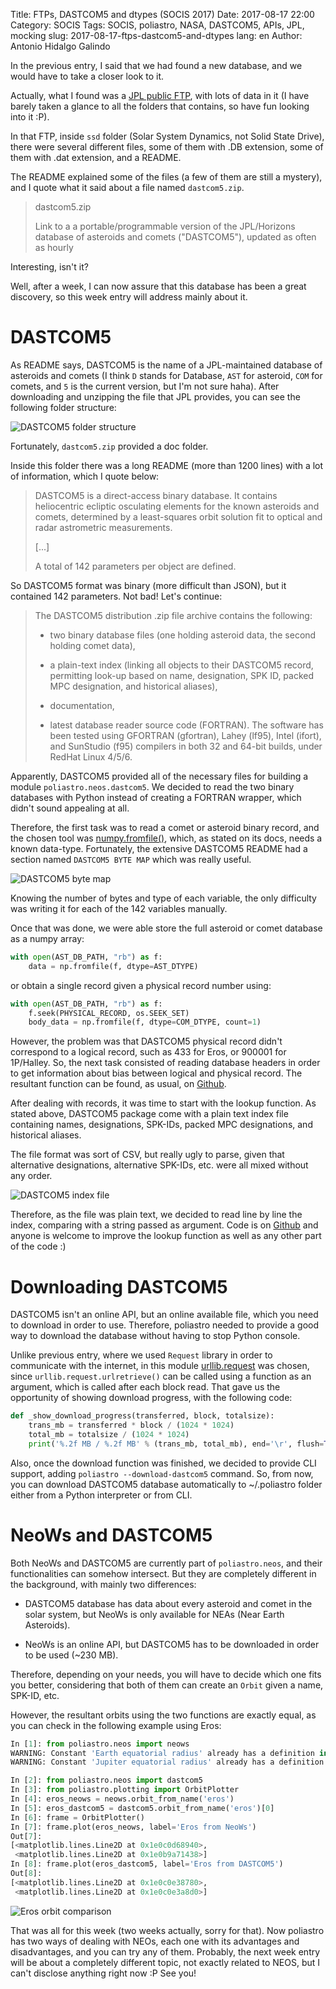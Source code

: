 Title: FTPs, DASTCOM5 and dtypes (SOCIS 2017)
Date: 2017-08-17 22:00
Category: SOCIS
Tags: SOCIS, poliastro, NASA, DASTCOM5, APIs, JPL, mocking
slug: 2017-08-17-ftps-dastcom5-and-dtypes
lang: en
Author: Antonio Hidalgo Galindo

In the previous entry, I said that we had found a new database, and we would have to take a closer look to it.

Actually, what I found was a [JPL public FTP](ftp://ssd.jpl.nasa.gov/pub), with lots of data in it (I have barely taken a glance to all the folders that contains, so have fun looking into it :P).

In that FTP, inside `ssd` folder (Solar System Dynamics, not Solid State Drive), there were several different files, some of them with .DB extension, some of them with .dat extension, and a README.

The README explained some of the files (a few of them are still a mystery), and I quote what it said about a file named `dastcom5.zip`.

> dastcom5.zip
>
>  Link to a a portable/programmable version of the JPL/Horizons 
>  database of asteroids and comets ("DASTCOM5"), updated as often 
>  as hourly

Interesting, isn't it?

Well, after a week, I can now assure that this database has been a great discovery, so this week entry will address mainly about it.

# DASTCOM5
As README says, DASTCOM5 is the name of a JPL-maintained database of asteroids and comets (I think `D` stands for Database, `AST` for asteroid, `COM` for comets, and `5` is the current version, but I'm not sure haha).
After downloading and unzipping the file that JPL provides, you can see the following folder structure:

![DASTCOM5 folder structure]({filename}/images/dastcom5_folder.png "DASTCOM5 folder structure")

Fortunately, `dastcom5.zip` provided a doc folder.

Inside this folder there was a long README (more than 1200 lines) with a lot of information, which I quote below:

> DASTCOM5 is a direct-access binary database. It contains heliocentric 
> ecliptic osculating elements for the known asteroids and comets, determined 
> by a least-squares orbit solution fit to optical and 
> radar astrometric measurements.
>
> [...]
>
> A total of 142 parameters per object are defined.

So DASTCOM5 format was binary (more difficult than JSON), but it contained 142 parameters. Not bad! Let's continue:

> The DASTCOM5 distribution .zip file archive contains the following:
>
>    * two binary database files (one holding asteroid data, the second holding
>       comet data),
>
>    * a plain-text index (linking all objects to their DASTCOM5 record, 
>       permitting look-up based on name, designation, SPK ID, packed MPC 
>       designation, and historical aliases), 
>
>    * documentation,
>
>    * latest database reader source code (FORTRAN). The software has been 
>       tested using GFORTRAN (gfortran), Lahey (lf95), Intel (ifort), and 
>       SunStudio (f95) compilers in both 32 and 64-bit builds, under RedHat 
>       Linux 4/5/6.

Apparently, DASTCOM5 provided all of the necessary files for building a module `poliastro.neos.dastcom5`. We decided to read the two binary databases with Python instead of creating a FORTRAN wrapper, which didn't sound appealing at all.

Therefore, the first task was to read a comet or asteroid binary record, and the chosen tool was [numpy.fromfile()](https://docs.scipy.org/doc/numpy/reference/generated/numpy.fromfile.html), which, as stated on its docs, needs a known data-type. Fortunately, the extensive DASTCOM5 README had a section named `DASTCOM5 BYTE MAP` which was really useful.

![DASTCOM5 byte map]({filename}/images/dastcom5_map.png "DASTCOM5 byte map")

Knowing the number of bytes and type of each variable, the only difficulty was writing it for each of the 142 variables manually.

Once that was done, we were able store the full asteroid or comet database as a numpy array:

```Python
with open(AST_DB_PATH, "rb") as f:
    data = np.fromfile(f, dtype=AST_DTYPE)
```

or obtain a single record given a physical record number using:

```Python
with open(AST_DB_PATH, "rb") as f:
    f.seek(PHYSICAL_RECORD, os.SEEK_SET)
    body_data = np.fromfile(f, dtype=COM_DTYPE, count=1)
```

However, the problem was that DASTCOM5 physical record didn't correspond to a logical record, such as 433 for Eros, or 900001 for 1P/Halley. So, the next task consisted of reading database headers in order to get information about bias between logical and physical record. The resultant function can be found, as usual, on [Github](https://github.com/poliastro/poliastro/blob/8f2f8a42f1a01610971ef1bfee874d72701bb963/src/poliastro/neos/dastcom5.py#L395).

After dealing with records, it was time to start with the lookup function. As stated above, DASTCOM5 package come with a plain text index file containing names, designations, SPK-IDs, packed MPC designations, and historical aliases.

The file format was sort of CSV, but really ugly to parse, given that alternative designations, alternative SPK-IDs, etc. were all mixed without any order.

![DASTCOM5 index file]({filename}/images/dastcom5_index.png "DASTCOM5 index file")

Therefore, as the file was plain text, we decided to read line by line the index, comparing with a string passed as argument. Code is on [Github](https://github.com/poliastro/poliastro) and anyone is welcome to improve the lookup function as well as any other part of the code :)

# Downloading DASTCOM5
DASTCOM5 isn't an online API, but an online available file, which you need to download in order to use.
Therefore, poliastro needed to provide a good way to download the database without having to stop Python console.

Unlike previous entry, where we used `Request` library in order to communicate with the internet, in this module [urllib.request](https://docs.python.org/3/library/urllib.request.html) was chosen, since `urllib.request.urlretrieve()` can be called using a function as an argument, which is called after each block read. That gave us the opportunity of showing download progress, with the following code:

```Python
def _show_download_progress(transferred, block, totalsize):
    trans_mb = transferred * block / (1024 * 1024)
    total_mb = totalsize / (1024 * 1024)
    print('%.2f MB / %.2f MB' % (trans_mb, total_mb), end='\r', flush=True)
```

Also, once the download function was finished, we decided to provide CLI support, adding `poliastro --download-dastcom5` command.
So, from now, you can download DASTCOM5 database automatically to ~/.poliastro folder either from a Python interpreter or from CLI.

# NeoWs and DASTCOM5
Both NeoWs and DASTCOM5 are currently part of `poliastro.neos`, and their functionalities can somehow intersect. But they are completely different in the background, with mainly two differences:

* DASTCOM5 database has data about every asteroid and comet in the solar system, but NeoWs is only available for NEAs (Near Earth Asteroids).

* NeoWs is an online API, but DASTCOM5 has to be downloaded in order to be used (~230 MB).

Therefore, depending on your needs, you will have to decide which one fits you better, considering that both of them can create an `Orbit` given a name, SPK-ID, etc.

However, the resultant orbits using the two functions are exactly equal, as you can check in the following example using Eros:

```Python
In [1]: from poliastro.neos import neows
WARNING: Constant 'Earth equatorial radius' already has a definition in the None system [astropy.constants.constant]
WARNING: Constant 'Jupiter equatorial radius' already has a definition in the None system [astropy.constants.constant]

In [2]: from poliastro.neos import dastcom5
In [3]: from poliastro.plotting import OrbitPlotter
In [4]: eros_neows = neows.orbit_from_name('eros')
In [5]: eros_dastcom5 = dastcom5.orbit_from_name('eros')[0]
In [6]: frame = OrbitPlotter()
In [7]: frame.plot(eros_neows, label='Eros from NeoWs')
Out[7]:
[<matplotlib.lines.Line2D at 0x1e0c0d68940>,
 <matplotlib.lines.Line2D at 0x1e0b9a71438>]
In [8]: frame.plot(eros_dastcom5, label='Eros from DASTCOM5')
Out[8]:
[<matplotlib.lines.Line2D at 0x1e0c0e38780>,
 <matplotlib.lines.Line2D at 0x1e0c0e3a8d0>]
```

![Eros orbit comparison]({filename}/images/eros_comparison.png "Eros orbit comparison")


That was all for this week (two weeks actually, sorry for that). Now poliastro has two ways of dealing with NEOs, each one with its advantages and disadvantages, and you can try any of them.
Probably, the next week entry will be about a completely different topic, not exactly related to NEOS, but I can't disclose anything right now :P See you!